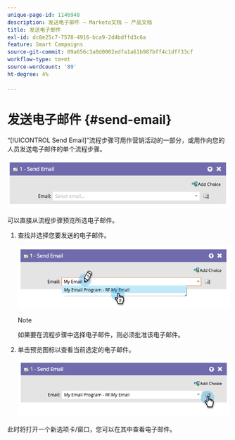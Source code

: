 ```yaml
---
unique-page-id: 1146948
description: 发送电子邮件 — Marketo文档 — 产品文档
title: 发送电子邮件
exl-id: dc8e25c7-7578-4916-bca9-2d4bdffd3c6a
feature: Smart Campaigns
source-git-commit: 09a656c3a0d0002edfa1a61b987bff4c1dff33cf
workflow-type: tm+mt
source-wordcount: '89'
ht-degree: 4%

---
```


# 发送电子邮件 {#send-email}

“[!UICONTROL Send Email]”流程步骤可用作营销活动的一部分，或用作向您的人员发送电子邮件的单个流程步骤。

![](assets/send-email-1.png)

可以直接从流程步骤预览所选电子邮件。

1. 查找并选择您要发送的电子邮件。

   ![](assets/send-email-2.png)

   >[!NOTE]
   >
   >如果要在流程步骤中选择电子邮件，则必须批准该电子邮件。

1. 单击预览图标以查看当前选定的电子邮件。

   ![](assets/send-email-3.png)

此时将打开一个新选项卡/窗口，您可以在其中查看电子邮件。

